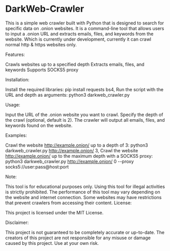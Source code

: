 # DarkWeb-Crawler
This is a simple web crawler built with Python that is designed to search for specific data on .onion websites. It is a command-line tool that allows users to input a .onion URL and extracts emails, files, and keywords from the website. Which is currently under development, currently it can crawl normal http & https websites only.

Features:

Crawls websites up to a specified depth
Extracts emails, files, and keywords
Supports SOCKS5 proxy

Installation:

Install the required libraries: pip install requests bs4,
Run the script with the URL and depth as arguments: python3 darkweb_crawler.py <URL> <DEPTH>

Usage:

Input the URL of the .onion website you want to crawl.
Specify the depth of the crawl (optional, default is 2).
The crawler will output all emails, files, and keywords found on the website.

Examples:

Crawl the website http://example.onion/ up to a depth of 3: python3 darkweb_crawler.py http://example.onion/ 3,
Crawl the website http://example.onion/ up to the maximum depth with a SOCKS5 proxy: python3 darkweb_crawler.py http://example.onion/ 0 --proxy socks5://user:pass@host:port

Note:

This tool is for educational purposes only.
Using this tool for illegal activities is strictly prohibited.
The performance of this tool may vary depending on the website and internet connection.
Some websites may have restrictions that prevent crawlers from accessing their content.
License:

This project is licensed under the MIT License.

Disclaimer:

This project is not guaranteed to be completely accurate or up-to-date. The creators of this project are not responsible for any misuse or damage caused by this project. Use at your own risk.

